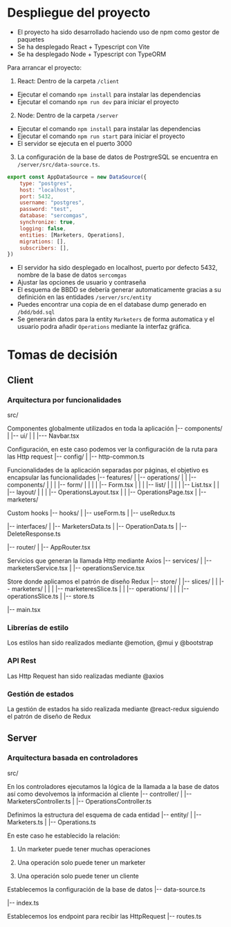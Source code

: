 # Despliegue del proyecto

- El proyecto ha sido desarrollado haciendo uso de npm como gestor de paquetes
- Se ha desplegado React + Typescript con Vite
- Se ha desplegado Node + Typescript con TypeORM

Para arrancar el proyecto:

1. React: Dentro de la carpeta `/client`
- Ejecutar el comando `npm install` para instalar las dependencias
- Ejecutar el comando `npm run dev` para iniciar el proyecto

2. Node: Dentro de la carpeta `/server`
- Ejecutar el comando `npm install` para instalar las dependencias
- Ejecutar el comando `npm run start` para iniciar el proyecto
- El servidor se ejecuta en el puerto 3000

3. La configuración de la base de datos de PostrgreSQL se encuentra en `/server/src/data-source.ts`.

```js
export const AppDataSource = new DataSource({
    type: "postgres",
    host: "localhost",
    port: 5432,
    username: "postgres",
    password: "test",
    database: "sercomgas",
    synchronize: true,
    logging: false,
    entities: [Marketers, Operations],
    migrations: [],
    subscribers: [],
})
```

- El servidor ha sido desplegado en localhost, puerto por defecto 5432, nombre de la base de datos `sercomgas`
- Ajustar las opciones de usuario y contraseña
- El esquema de BBDD se debería generar automaticamente gracias a su definición en las entidades `/server/src/entity`
- Puedes encontrar una copia de en el database dump generado en `/bdd/bdd.sql`
- Se generarán datos para la entity `Marketers` de forma automatica y el usuario podra añadir `Operations` mediante la interfaz gráfica.

# Tomas de decisión

## Client

### Arquitectura por funcionalidades

src/

Componentes globalmente utilizados en toda la aplicación
|-- components/
|   |-- ui/
|   |   |--- Navbar.tsx

Configuración, en este caso podemos ver la configuración de la ruta para las Http request
|-- config/
|   |-- http-common.ts

Funcionalidades de la aplicación separadas por páginas, el objetivo es encapsular las funcionalidades
|-- features/
|   |-- operations/
|   |   |-- components/
|   |   |   |-- form/
|   |   |   |   |-- Form.tsx
|   |   |   |-- list/
|   |   |   |   |-- List.tsx
|   |   |-- layout/
|   |   |   |-- OperationsLayout.tsx
|   |   |-- OperationsPage.tsx
|   |-- marketers/

Custom hooks
|-- hooks/
|   |-- useForm.ts
|   |-- useRedux.ts

|-- interfaces/
|   |-- MarketersData.ts
|   |-- OperationData.ts
|   |-- DeleteResponse.ts

|-- router/
|   |-- AppRouter.tsx

Servicios que generan la llamada Http mediante Axios
|-- services/
|   |-- marketersService.tsx
|   |-- operationsService.tsx

Store donde aplicamos el patrón de diseño Redux
|-- store/
|   |-- slices/
|   |   |-- marketers/
|   |   |   |-- marketeresSlice.ts
|   |   |-- operations/
|   |   |   |-- operationsSlice.ts
|   |-- store.ts

|-- main.tsx

### Librerías de estilo
Los estilos han sido realizados mediante @emotion, @mui y @bootstrap

### API Rest
Las Http Request han sido realizadas mediante @axios

### Gestión de estados
La gestión de estados ha sido realizada mediante @react-redux siguiendo el patrón de diseño de Redux

## Server

### Arquitectura basada en controladores
src/

En los controladores ejecutamos la lógica de la llamada a la base de datos así como devolvemos la información al cliente
|-- controller/
|   |-- MarketersController.ts
|   |-- OperationsController.ts

Definimos la estructura del esquema de cada entidad
|-- entity/
|   |-- Marketers.ts
|   |-- Operations.ts

En este caso he establecido la relación:
1. Un marketer puede tener muchas operaciones

2. Una operación solo puede tener un marketer
3. Una operación solo puede tener un cliente


Establecemos la configuración de la base de datos
|-- data-source.ts

|-- index.ts

Establecemos los endpoint para recibir las HttpRequest
|-- routes.ts

